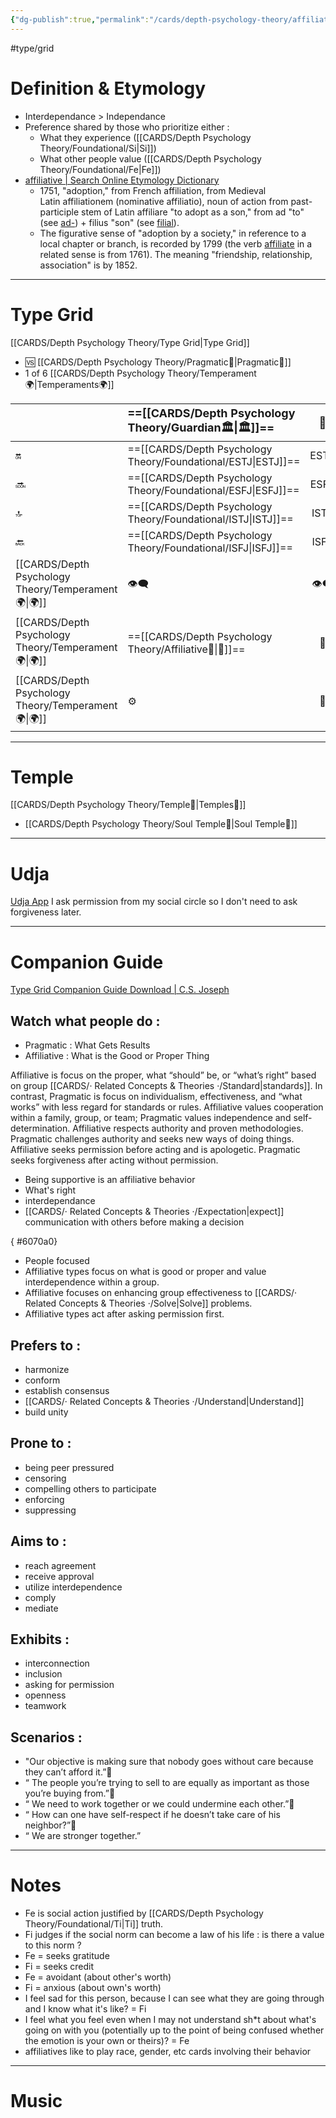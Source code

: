 ```yaml
---
{"dg-publish":true,"permalink":"/cards/depth-psychology-theory/affiliative/","noteIcon":"1","created":"2023-01-01T13:10:48.722+01:00","updated":"2023-06-04T15:03:41.037+02:00"}
---
```


#type/grid 

# Definition & Etymology 
- Interdependance > Independance 
- Preference shared by those who prioritize either : 
	- What they experience ([[CARDS/Depth Psychology Theory/Foundational/Si\|Si]])
	- What other people value ([[CARDS/Depth Psychology Theory/Foundational/Fe\|Fe]])
- [affiliative | Search Online Etymology Dictionary](https://www.etymonline.com/search?q=affiliative)
	- 1751, "adoption," from French affiliation, from Medieval Latin affiliationem (nominative affiliatio), noun of action from past-participle stem of Latin affiliare "to adopt as a son," from ad "to" (see [ad-](https://www.etymonline.com/word/ad-?ref=etymonline_crossreference "Etymology, meaning and definition of ad- ")) + filius "son" (see [filial](https://www.etymonline.com/word/filial?ref=etymonline_crossreference "Etymology, meaning and definition of filial ")).
	- The figurative sense of "adoption by a society," in reference to a local chapter or branch, is recorded by 1799 (the verb [affiliate](https://www.etymonline.com/word/affiliate?ref=etymonline_crossreference "Etymology, meaning and definition of affiliate ") in a related sense is from 1761). The meaning "friendship, relationship, association" is by 1852.
---
# Type Grid 
[[CARDS/Depth Psychology Theory/Type Grid\|Type Grid]]
- 🆚 [[CARDS/Depth Psychology Theory/Pragmatic🦊\|Pragmatic🦊]] 
- 1 of 6 [[CARDS/Depth Psychology Theory/Temperament🌍\|Temperaments🌍]] 

|                      | <font size="4">  ==[[CARDS/Depth Psychology Theory/Guardian🏛️\|🏛️]]== </font>   |  <font size="4"> 🧰</font>   | <font size="4">   🔮  </font> | <font size="4">   ==[[CARDS/Depth Psychology Theory/Idealist🦄\|🦄]]==  </font>    | 💬                       |    💬                            |    💬                     |
|:-------------------- |:--------------------- |:---------------------:|:------------------------- |:--------------------- |:--------------------- |:-------------------------- |:--------------------- |
| 🔛  |  ==[[CARDS/Depth Psychology Theory/Foundational/ESTJ\|ESTJ]]==               |        ESTP        |    ENTJ                     |   ==[[CARDS/Depth Psychology Theory/Foundational/ENFJ\|ENFJ]]==                | ➡️      | 👋       | 🏆     |
| 🔜    |==[[CARDS/Depth Psychology Theory/Foundational/ESFJ\|ESFJ]]==             |   ESFP  |   ENTP                    |   ==[[CARDS/Depth Psychology Theory/Foundational/ENFP\|ENFP]]==                | ↪️ | 👋       | 🏃‍♂️ |
| 🔝  | ==[[CARDS/Depth Psychology Theory/Foundational/ISTJ\|ISTJ]]==            |   ISTP  |   INTJ                    |   ==[[CARDS/Depth Psychology Theory/Foundational/INFJ\|INFJ]]==                | ➡️      | 🧘‍♂️ | 🏃‍♂️ | 🔙 | 
|  🔙  |  ==[[CARDS/Depth Psychology Theory/Foundational/ISFJ\|ISFJ]]==             |     ISFP   |    INTP                     |    ==[[CARDS/Depth Psychology Theory/Foundational/INFP\|INFP]]==                 | ↪️ |  🧘‍♂️  | 🏆     |
|   [[CARDS/Depth Psychology Theory/Temperament🌍\|🌍]]                      | 👁️‍🗨️ | 👁️‍🗨️ |  🧲         |  🧲     |                       |                            |                       |
|   [[CARDS/Depth Psychology Theory/Temperament🌍\|🌍]]                     | ==[[CARDS/Depth Psychology Theory/Affiliative🐜\|🐜]]== |  🦊  | 🦊       | ==[[CARDS/Depth Psychology Theory/Affiliative🐜\|🐜]]== |                       |                            |                       |
|   [[CARDS/Depth Psychology Theory/Temperament🌍\|🌍]]                      | ⚙️  |  👀   | ⚙️      | 👀   |                       |                            |                       |

---
# Temple 
[[CARDS/Depth Psychology Theory/Temple🙏\|Temples🙏]] 
- [[CARDS/Depth Psychology Theory/Soul Temple👤\|Soul Temple👤]] 

---
# Udja
[Udja App](https://www.udja.app/#/)
I ask permission from my social circle so I don't need to ask forgiveness later.

---
# Companion Guide 
[Type Grid Companion Guide Download | C.S. Joseph](https://csjoseph.life/type-grid-companion-guide-download/)
## Watch what people do : 
- Pragmatic : What Gets Results
- Affiliative : What is the Good or Proper Thing

Affiliative is focus on the proper, what “should” be, or “what’s right” based on group [[CARDS/· Related Concepts & Theories ·/Standard\|standards]]. In contrast, Pragmatic is focus on individualism, effectiveness, and “what works” with less regard for standards or rules.
Affiliative values cooperation within a family, group, or team; Pragmatic
values independence and self-determination. Affiliative respects authority and proven methodologies. Pragmatic challenges authority and seeks new ways of doing things. Affiliative seeks permission before acting and is apologetic. Pragmatic seeks forgiveness after acting without permission.

-   Being supportive is an affiliative behavior 
-   What's right 
-   interdependance
-   [[CARDS/· Related Concepts & Theories ·/Expectation\|expect]] communication with others before making a decision
    
{ #6070a0}

-   People focused   
-   Affiliative types focus on what is good or proper and value interdependence within a group. 
-   Affiliative focuses on enhancing group effectiveness to [[CARDS/· Related Concepts & Theories ·/Solve\|Solve]] problems. 
-   Affiliative types act after asking permission first.

## **Prefers to :** 
-   harmonize
-   conform
-   establish consensus
-   [[CARDS/· Related Concepts & Theories ·/Understand\|Understand]]
-   build unity  
    
## **Prone to :**
-   being peer pressured
-   censoring
-   compelling others to participate
-   enforcing
-   suppressing  
    
## **Aims to :**
-   reach agreement
-   receive approval
-   utilize interdependence
-   comply
-   mediate  
    
## **Exhibits :**
-   interconnection 
-   inclusion
-   asking for permission
-   openness
-   teamwork  
    
## **Scenarios :**
-   "Our objective is making sure that nobody goes without care because they can’t afford it.”
-   “ The people you’re trying to sell to are equally as important as those you’re buying from.”
-   “ We need to work together or we could undermine each other.”
-   “ How can one have self-respect if he doesn’t take care of his neighbor?”
-   “ We are stronger together.”
---
# Notes 

- Fe is social action justified by [[CARDS/Depth Psychology Theory/Foundational/Ti\|Ti]] truth. 
- Fi judges if the social norm can become a law of his life : is there a value to this norm ? 
- Fe = seeks gratitude
- Fi = seeks credit 
- Fe = avoidant (about other's worth)
- Fi = anxious (about own's worth)
- I feel sad for this person, because I can see what they are going through and I know what it's like? = Fi
- I feel what you feel even when I may not understand sh*t about what's going on with you (potentially up to the point of being confused whether the emotion is your own or theirs)? = Fe 
- affiliatives like to play race, gender, etc cards involving their behavior

---
# Music
